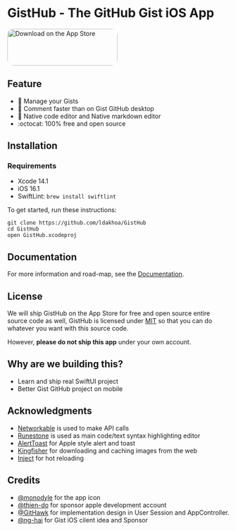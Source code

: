 # GistHub - The GitHub Gist iOS App

<a href="https://apps.apple.com/app/gisthub/id1660465260" style="display: inline-block; overflow: hidden; border-top-left-radius: 13px; border-top-right-radius: 13px; border-bottom-right-radius: 13px; border-bottom-left-radius: 13px; width: 250px; height: 83px;"><img src="https://tools.applemediaservices.com/api/badges/download-on-the-app-store/black/en-us?size=250x83&amp;releaseDate=1627603200&h=72b0c8495c2c0af1291efef280c4c2c1" alt="Download on the App Store" style="border-top-left-radius: 13px; border-top-right-radius: 13px; border-bottom-right-radius: 13px; border-bottom-left-radius: 13px; width: 250px; height: 83px;"></a>

## Feature
- 📝 Manage your Gists
- 💬 Comment faster than on Gist GitHub desktop
- 📱 Native code editor and Native markdown editor
- :octocat:	100% free and open source

## Installation

### Requirements
- Xcode 14.1
- iOS 16.1
- SwiftLint: `brew install swiftlint`

To get started, run these instructions:
```
git clone https://github.com/ldakhoa/GistHub
cd GistHub
open GistHub.xcodeproj
```

## Documentation

For more information and road-map, see the [Documentation](./Documentation/).

## License

We will ship GistHub on the App Store for free and open source entire source code as well, GistHub is licensed under [MIT](./LICENSE) so that you can do whatever you want with this source code.

However, **please do not ship this app** under your own account.

## Why are we building this?
- Learn and ship real SwiftUI project
- Better Gist GitHub project on mobile

## Acknowledgments

- [Networkable] is used to make API calls
- [Runestone] is used as main code/text syntax highlighting editor
- [AlertToast] for Apple style alert and toast
- [Kingfisher] for downloading and caching images from the web
- [Inject] for hot reloading

## Credits
- [@monodyle] for the app icon
- [@thien-do] for sponsor apple development account
- [@GitHawk] for implementation design in User Session and AppController.
- [@ng-hai] for Gist iOS cilent idea and Sponsor

[Runestone]: https://github.com/simonbs/Runestone
[Networkable]: https://github.com/tphduy/Networkable
[AlertToast]: https://github.com/elai950/AlertToast
[Kingfisher]: https://github.com/onevcat/Kingfisher
[Inject]: https://github.com/krzysztofzablocki/Inject
[@monodyle]: https://github.com/monodyle
[@thien-do]: https://github.com/thien-do
[@ng-hai]: https://github.com/ng-hai
[@GitHawk]: https://github.com/GitHawkApp/GitHawk
